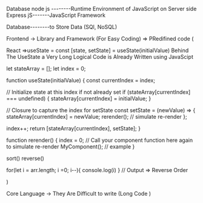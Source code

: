 Database
node js --------Runtime Environment of JavaScript on Server side Express jS-------JavaScript Framework

Database--------to Store Data (SQl, NoSQL)

Frontend -> Library and Framework (For Easy Coding) => PRedifined code (

React =>useState = const [state, setState] = useState(initialValue)
Behind The UseState a Very Long Logical Code is Already Written using JavaScipt

let stateArray = []; let index = 0;

function useState(initialValue) { const currentIndex = index;

// Initialize state at this index if not already set if (stateArray[currentIndex] === undefined) { stateArray[currentIndex] = initialValue; }

// Closure to capture the index for setState const setState = (newValue) => { stateArray[currentIndex] = newValue; rerender(); // simulate re-render };

index++; return [stateArray[currentIndex], setState]; }

function rerender() { index = 0; // Call your component function here again to simulate re-render MyComponent(); // example }

sort() reverse()

for(let i = arr.length; i =0; i--){
    console.log(i)
}
// Output => Reverse Order

)

Core Language -> They Are Difficult to write (Long Code )